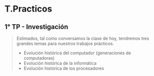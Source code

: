 # T.Practicos

## 1° TP - Investigación

> Estimados, tal como conversamos la clase de hoy, tendremos tres grandes temas para nuestros trabajos prácticos.
>
> * Evolución histórica del computador \(generaciones de computadoras\)
> * Evolución histórica de la informática
> * Evolución histórica de los procesadores

